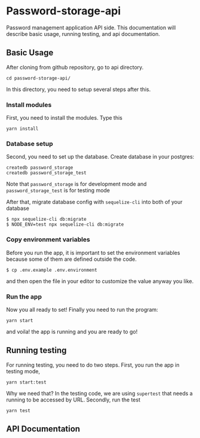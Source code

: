 # Password-storage-api
Password management application API side. This documentation will describe basic usage, running testing, and api documentation.

## Basic Usage
After cloning from github repository, go to api directory.
```
cd password-storage-api/
```
In this directory, you need to setup several steps after this.

### Install modules
First, you need to install the modules. Type this
```
yarn install
```

### Database setup
Second, you need to set up the database. Create database in your postgres:
```
createdb password_storage
createdb password_storage_test
```
Note that `password_storage` is for development mode and `password_storage_test` is for testing mode

After that, migrate database config with `sequelize-cli` into both of your database
```
$ npx sequelize-cli db:migrate
$ NODE_ENV=test npx sequelize-cli db:migrate
```

### Copy environment variables
Before you run the app, it is important to set the environment variables because some of them are defined outside the code.
```
$ cp .env.example .env.environment
```
and then open the file in your editor to customize the value anyway you like.

### Run the app
Now you all ready to set! Finally you need to run the program: 
```
yarn start
```
and voila! the app is running and you are ready to go!

## Running testing
For running testing, you need to do two steps. First, you run the app in testing mode,
```
yarn start:test
```
Why we need that? In the testing code, we are using `supertest` that needs a running to be accessed by URL.
Secondly, run the test
```
yarn test
```

## API Documentation
